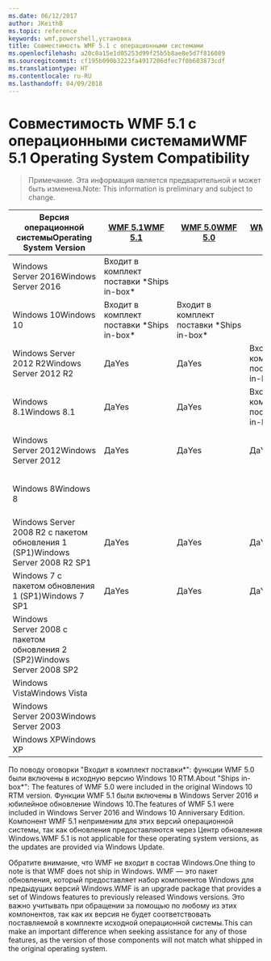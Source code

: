 ```yaml
---
ms.date: 06/12/2017
author: JKeithB
ms.topic: reference
keywords: wmf,powershell,установка
title: Совместимость WMF 5.1 с операционными системами
ms.openlocfilehash: a20c8a15e1d05253d99f25b5b8ae8e5d7f816089
ms.sourcegitcommit: cf195b090b3223fa4917206dfec7f0b603873cdf
ms.translationtype: HT
ms.contentlocale: ru-RU
ms.lasthandoff: 04/09/2018
---
```

# <a name="wmf-51-operating-system-compatibility"></a><span data-ttu-id="ed56b-103">Совместимость WMF 5.1 с операционными системами</span><span class="sxs-lookup"><span data-stu-id="ed56b-103">WMF 5.1 Operating System Compatibility</span></span> #

> <span data-ttu-id="ed56b-104">Примечание. Эта информация является предварительной и может быть изменена.</span><span class="sxs-lookup"><span data-stu-id="ed56b-104">Note: This information is preliminary and subject to change.</span></span>

| <span data-ttu-id="ed56b-105">Версия операционной системы</span><span class="sxs-lookup"><span data-stu-id="ed56b-105">Operating System Version</span></span> | [<span data-ttu-id="ed56b-106">WMF 5.1</span><span class="sxs-lookup"><span data-stu-id="ed56b-106">WMF 5.1</span></span>](https://aka.ms/wmf51download) | [<span data-ttu-id="ed56b-107">WMF 5.0</span><span class="sxs-lookup"><span data-stu-id="ed56b-107">WMF 5.0</span></span>](https://aka.ms/wmf5download) | [<span data-ttu-id="ed56b-108">WMF 4.0</span><span class="sxs-lookup"><span data-stu-id="ed56b-108">WMF 4.0</span></span>](https://aka.ms/wmf4download) |  [<span data-ttu-id="ed56b-109">WMF 3.0</span><span class="sxs-lookup"><span data-stu-id="ed56b-109">WMF 3.0</span></span>](https://aka.ms/wmf3download) | [<span data-ttu-id="ed56b-110">WMF 2.0</span><span class="sxs-lookup"><span data-stu-id="ed56b-110">WMF 2.0</span></span>](https://aka.ms/wmf2download) |
| ------------------------ | ----------- | ----------- | ----------- | ------------ |  ------------- |
| <span data-ttu-id="ed56b-111">Windows Server 2016</span><span class="sxs-lookup"><span data-stu-id="ed56b-111">Windows Server 2016</span></span> | <span data-ttu-id="ed56b-112">Входит в комплект поставки \*</span><span class="sxs-lookup"><span data-stu-id="ed56b-112">Ships in-box\*</span></span> |  |  |  |  |
| <span data-ttu-id="ed56b-113">Windows 10</span><span class="sxs-lookup"><span data-stu-id="ed56b-113">Windows 10</span></span> | <span data-ttu-id="ed56b-114">Входит в комплект поставки \*</span><span class="sxs-lookup"><span data-stu-id="ed56b-114">Ships in-box\*</span></span> | <span data-ttu-id="ed56b-115">Входит в комплект поставки \*</span><span class="sxs-lookup"><span data-stu-id="ed56b-115">Ships in-box\*</span></span>  | | | |
| <span data-ttu-id="ed56b-116">Windows Server 2012 R2</span><span class="sxs-lookup"><span data-stu-id="ed56b-116">Windows Server 2012 R2</span></span>| <span data-ttu-id="ed56b-117">Да</span><span class="sxs-lookup"><span data-stu-id="ed56b-117">Yes</span></span> | <span data-ttu-id="ed56b-118">Да</span><span class="sxs-lookup"><span data-stu-id="ed56b-118">Yes</span></span> | <span data-ttu-id="ed56b-119">Входит в комплект поставки</span><span class="sxs-lookup"><span data-stu-id="ed56b-119">Ships in-box</span></span> |  |  |
| <span data-ttu-id="ed56b-120">Windows 8.1</span><span class="sxs-lookup"><span data-stu-id="ed56b-120">Windows 8.1</span></span> | <span data-ttu-id="ed56b-121">Да</span><span class="sxs-lookup"><span data-stu-id="ed56b-121">Yes</span></span> | <span data-ttu-id="ed56b-122">Да</span><span class="sxs-lookup"><span data-stu-id="ed56b-122">Yes</span></span> |  <span data-ttu-id="ed56b-123">Входит в комплект поставки</span><span class="sxs-lookup"><span data-stu-id="ed56b-123">Ships in-box</span></span> |  |  |
| <span data-ttu-id="ed56b-124">Windows Server 2012</span><span class="sxs-lookup"><span data-stu-id="ed56b-124">Windows Server 2012</span></span> | <span data-ttu-id="ed56b-125">Да</span><span class="sxs-lookup"><span data-stu-id="ed56b-125">Yes</span></span> | <span data-ttu-id="ed56b-126">Да</span><span class="sxs-lookup"><span data-stu-id="ed56b-126">Yes</span></span> | <span data-ttu-id="ed56b-127">Да</span><span class="sxs-lookup"><span data-stu-id="ed56b-127">Yes</span></span> |  <span data-ttu-id="ed56b-128">Входит в комплект поставки</span><span class="sxs-lookup"><span data-stu-id="ed56b-128">Ships in-box</span></span> | |
| <span data-ttu-id="ed56b-129">Windows 8</span><span class="sxs-lookup"><span data-stu-id="ed56b-129">Windows 8</span></span> |  |  |  | <span data-ttu-id="ed56b-130">Входит в комплект поставки</span><span class="sxs-lookup"><span data-stu-id="ed56b-130">Ships in-box</span></span> | |
| <span data-ttu-id="ed56b-131">Windows Server 2008 R2 с пакетом обновления 1 (SP1)</span><span class="sxs-lookup"><span data-stu-id="ed56b-131">Windows Server 2008 R2 SP1</span></span> | <span data-ttu-id="ed56b-132">Да</span><span class="sxs-lookup"><span data-stu-id="ed56b-132">Yes</span></span> | <span data-ttu-id="ed56b-133">Да</span><span class="sxs-lookup"><span data-stu-id="ed56b-133">Yes</span></span> | <span data-ttu-id="ed56b-134">Да</span><span class="sxs-lookup"><span data-stu-id="ed56b-134">Yes</span></span> |  <span data-ttu-id="ed56b-135">Да</span><span class="sxs-lookup"><span data-stu-id="ed56b-135">Yes</span></span>| <span data-ttu-id="ed56b-136">Входит в комплект поставки</span><span class="sxs-lookup"><span data-stu-id="ed56b-136">Ships in-box</span></span> |
| <span data-ttu-id="ed56b-137">Windows 7 с пакетом обновления 1 (SP1)</span><span class="sxs-lookup"><span data-stu-id="ed56b-137">Windows 7 SP1</span></span>  | <span data-ttu-id="ed56b-138">Да</span><span class="sxs-lookup"><span data-stu-id="ed56b-138">Yes</span></span> | <span data-ttu-id="ed56b-139">Да</span><span class="sxs-lookup"><span data-stu-id="ed56b-139">Yes</span></span> | <span data-ttu-id="ed56b-140">Да</span><span class="sxs-lookup"><span data-stu-id="ed56b-140">Yes</span></span> | <span data-ttu-id="ed56b-141">Да</span><span class="sxs-lookup"><span data-stu-id="ed56b-141">Yes</span></span> | <span data-ttu-id="ed56b-142">Входит в комплект поставки</span><span class="sxs-lookup"><span data-stu-id="ed56b-142">Ships in-box</span></span> |
| <span data-ttu-id="ed56b-143">Windows Server 2008 с пакетом обновления 2 (SP2)</span><span class="sxs-lookup"><span data-stu-id="ed56b-143">Windows Server 2008 SP2</span></span> | | | | <span data-ttu-id="ed56b-144">Да</span><span class="sxs-lookup"><span data-stu-id="ed56b-144">Yes</span></span> | <span data-ttu-id="ed56b-145">Да</span><span class="sxs-lookup"><span data-stu-id="ed56b-145">Yes</span></span> |
| <span data-ttu-id="ed56b-146">Windows Vista</span><span class="sxs-lookup"><span data-stu-id="ed56b-146">Windows Vista</span></span> | | | | | <span data-ttu-id="ed56b-147">Да</span><span class="sxs-lookup"><span data-stu-id="ed56b-147">Yes</span></span> |
| <span data-ttu-id="ed56b-148">Windows Server 2003</span><span class="sxs-lookup"><span data-stu-id="ed56b-148">Windows Server 2003</span></span>| | | |  | <span data-ttu-id="ed56b-149">Да</span><span class="sxs-lookup"><span data-stu-id="ed56b-149">Yes</span></span> |
| <span data-ttu-id="ed56b-150">Windows XP</span><span class="sxs-lookup"><span data-stu-id="ed56b-150">Windows XP</span></span> | | | |  | <span data-ttu-id="ed56b-151">Да</span><span class="sxs-lookup"><span data-stu-id="ed56b-151">Yes</span></span> |


<span data-ttu-id="ed56b-152">По поводу оговорки "Входит в комплект поставки\*": функции WMF 5.0 были включены в исходную версию Windows 10 RTM.</span><span class="sxs-lookup"><span data-stu-id="ed56b-152">About "Ships in-box\*": The features of WMF 5.0 were included in the original Windows 10 RTM version.</span></span>
<span data-ttu-id="ed56b-153">Функции WMF 5.1 были включены в Windows Server 2016 и юбилейное обновление Windows 10.</span><span class="sxs-lookup"><span data-stu-id="ed56b-153">The features of WMF 5.1 were included in Windows Server 2016 and Windows 10 Anniversary Edition.</span></span>
<span data-ttu-id="ed56b-154">Компонент WMF 5.1 неприменим для этих версий операционной системы, так как обновления предоставляются через Центр обновления Windows.</span><span class="sxs-lookup"><span data-stu-id="ed56b-154">WMF 5.1 is not applicable for these operating system versions, as the updates are provided via Windows Update.</span></span>


<span data-ttu-id="ed56b-155">Обратите внимание, что WMF не входит в состав Windows.</span><span class="sxs-lookup"><span data-stu-id="ed56b-155">One thing to note is that WMF does not ship in Windows.</span></span>
<span data-ttu-id="ed56b-156">WMF — это пакет обновления, который предоставляет набор компонентов Windows для предыдущих версий Windows.</span><span class="sxs-lookup"><span data-stu-id="ed56b-156">WMF is an upgrade package that provides a set of Windows features to previously released Windows versions.</span></span>
<span data-ttu-id="ed56b-157">Это важно учитывать при обращении за помощью по любому из этих компонентов, так как их версия не будет соответствовать поставляемой в комплекте исходной операционной системы.</span><span class="sxs-lookup"><span data-stu-id="ed56b-157">This can make an important difference when seeking assistance for any of those features, as the version of those components will not match what shipped in the original operating system.</span></span>